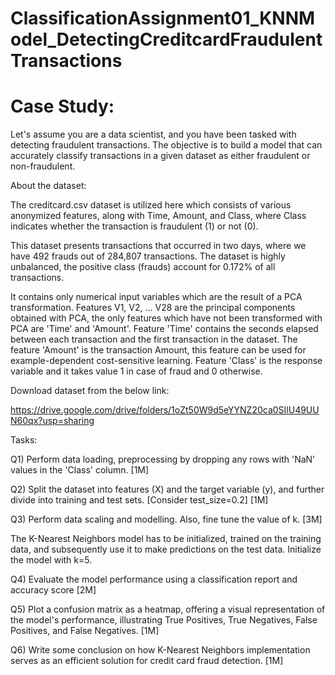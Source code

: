 # ClassificationAssignment01_KNNModel_DetectingCreditcardFraudulentTransactions

# Case Study:

Let's assume you are a data scientist, and you have been tasked with detecting fraudulent transactions. The objective is to build a model that can accurately classify transactions in a given dataset as either fraudulent or non-fraudulent.

About the dataset:

The creditcard.csv dataset is utilized here which consists of various anonymized features, along with Time, Amount, and Class, where Class indicates whether the transaction is fraudulent (1) or not (0).

This dataset presents transactions that occurred in two days, where we have 492 frauds out of 284,807 transactions. The dataset is highly unbalanced, the positive class (frauds) account for 0.172% of all transactions.

It contains only numerical input variables which are the result of a PCA transformation. Features V1, V2, … V28 are the principal components obtained with PCA, the only features which have not been transformed with PCA are 'Time' and 'Amount'. Feature 'Time' contains the seconds elapsed between each transaction and the first transaction in the dataset. The feature 'Amount' is the transaction Amount, this feature can be used for example-dependent cost-sensitive learning. Feature 'Class' is the response variable and it takes value 1 in case of fraud and 0 otherwise.

Download dataset from the below link:

https://drive.google.com/drive/folders/1oZt50W9d5eYYNZ20ca0SIlU49UUN60qx?usp=sharing

Tasks:

Q1) Perform data loading, preprocessing by dropping any rows with 'NaN' values in the 'Class' column. [1M]

Q2) Split the dataset into features (X) and the target variable (y), and further divide into training and test sets. [Consider test_size=0.2]  [1M]

Q3) Perform data scaling and modelling. Also, fine tune the value of k. [3M]

The K-Nearest Neighbors model has to be initialized, trained on the training data, and subsequently use it to make predictions on the test data. Initialize the model with k=5.

Q4) Evaluate the model performance using a classification report and accuracy score [2M]

Q5) Plot a confusion matrix as a heatmap, offering a visual representation of the model's performance, illustrating True Positives, True Negatives, False Positives, and False Negatives. [1M]

Q6) Write some conclusion on how K-Nearest Neighbors implementation serves as an efficient solution for credit card fraud detection. [1M]


